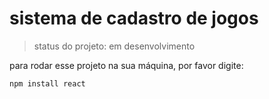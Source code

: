 <h1>sistema de cadastro de jogos</h1>

>status do projeto: em desenvolvimento

para rodar esse projeto na sua máquina, por favor digite:

```
npm install react
```

